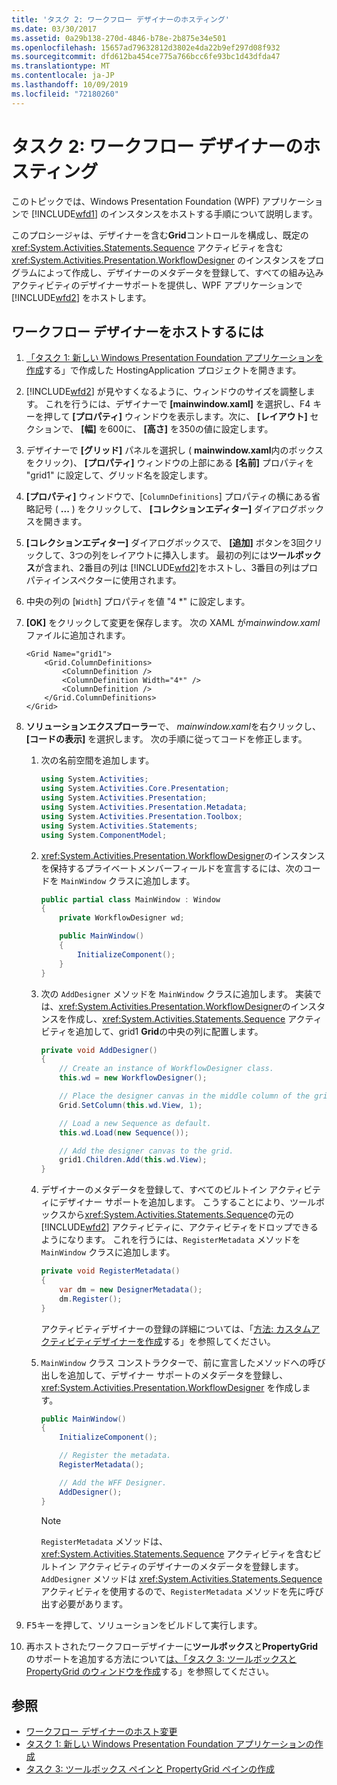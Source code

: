 ```yaml
---
title: 'タスク 2: ワークフロー デザイナーのホスティング'
ms.date: 03/30/2017
ms.assetid: 0a29b138-270d-4846-b78e-2b875e34e501
ms.openlocfilehash: 15657ad79632812d3802e4da22b9ef297d08f932
ms.sourcegitcommit: dfd612ba454ce775a766bcc6fe93bc1d43dfda47
ms.translationtype: MT
ms.contentlocale: ja-JP
ms.lasthandoff: 10/09/2019
ms.locfileid: "72180260"
---
```

# <a name="task-2-host-the-workflow-designer"></a>タスク 2: ワークフロー デザイナーのホスティング

このトピックでは、Windows Presentation Foundation (WPF) アプリケーションで [!INCLUDE[wfd1](../../../includes/wfd1-md.md)] のインスタンスをホストする手順について説明します。

このプロシージャは、デザイナーを含む**Grid**コントロールを構成し、既定の <xref:System.Activities.Statements.Sequence> アクティビティを含む <xref:System.Activities.Presentation.WorkflowDesigner> のインスタンスをプログラムによって作成し、デザイナーのメタデータを登録して、すべての組み込みアクティビティのデザイナーサポートを提供し、WPF アプリケーションで [!INCLUDE[wfd2](../../../includes/wfd2-md.md)] をホストします。

## <a name="to-host-the-workflow-designer"></a>ワークフロー デザイナーをホストするには

1. [「タスク 1: 新しい Windows Presentation Foundation アプリケーションを作成](task-1-create-a-new-wpf-app.md)する」で作成した HostingApplication プロジェクトを開きます。

2. [!INCLUDE[wfd2](../../../includes/wfd2-md.md)] が見やすくなるように、ウィンドウのサイズを調整します。 これを行うには、デザイナーで **[mainwindow.xaml]** を選択し、F4 キーを押して **[プロパティ]** ウィンドウを表示します。次に、 **[レイアウト]** セクションで、 **[幅]** を600に、 **[高さ]** を350の値に設定します。

3. デザイナーで **[グリッド]** パネルを選択し ( **mainwindow.xaml**内のボックスをクリック)、 **[プロパティ]** ウィンドウの上部にある **[名前]** プロパティを "grid1" に設定して、グリッド名を設定します。

4. **[プロパティ]** ウィンドウで、[`ColumnDefinitions`] プロパティの横にある省略記号 ( **...** ) をクリックして、 **[コレクションエディター]** ダイアログボックスを開きます。

5. **[コレクションエディター]** ダイアログボックスで、 **[追加]** ボタンを3回クリックして、3つの列をレイアウトに挿入します。 最初の列には**ツールボックス**が含まれ、2番目の列は [!INCLUDE[wfd2](../../../includes/wfd2-md.md)]をホストし、3番目の列はプロパティインスペクターに使用されます。

6. 中央の列の [`Width`] プロパティを値 "4 *" に設定します。

7. **[OK]** をクリックして変更を保存します。 次の XAML が*mainwindow.xaml*ファイルに追加されます。

    ```xaml
    <Grid Name="grid1">
        <Grid.ColumnDefinitions>
            <ColumnDefinition />
            <ColumnDefinition Width="4*" />
            <ColumnDefinition />
        </Grid.ColumnDefinitions>
    </Grid>
    ```

8. **ソリューションエクスプローラー**で、 *mainwindow.xaml*を右クリックし、 **[コードの表示]** を選択します。 次の手順に従ってコードを修正します。

    1. 次の名前空間を追加します。

        ```csharp
        using System.Activities;
        using System.Activities.Core.Presentation;
        using System.Activities.Presentation;
        using System.Activities.Presentation.Metadata;
        using System.Activities.Presentation.Toolbox;
        using System.Activities.Statements;
        using System.ComponentModel;
        ```

    2. <xref:System.Activities.Presentation.WorkflowDesigner>のインスタンスを保持するプライベートメンバーフィールドを宣言するには、次のコードを `MainWindow` クラスに追加します。

        ```csharp
        public partial class MainWindow : Window
        {
            private WorkflowDesigner wd;

            public MainWindow()
            {
                InitializeComponent();
            }
        }
        ```

    3. 次の `AddDesigner` メソッドを `MainWindow` クラスに追加します。 実装では、<xref:System.Activities.Presentation.WorkflowDesigner>のインスタンスを作成し、<xref:System.Activities.Statements.Sequence> アクティビティを追加して、grid1 **Grid**の中央の列に配置します。

        ```csharp
        private void AddDesigner()
        {
            // Create an instance of WorkflowDesigner class.
            this.wd = new WorkflowDesigner();

            // Place the designer canvas in the middle column of the grid.
            Grid.SetColumn(this.wd.View, 1);

            // Load a new Sequence as default.
            this.wd.Load(new Sequence());

            // Add the designer canvas to the grid.
            grid1.Children.Add(this.wd.View);
        }
        ```

    4. デザイナーのメタデータを登録して、すべてのビルトイン アクティビティにデザイナー サポートを追加します。 こうすることにより、ツールボックスから<xref:System.Activities.Statements.Sequence>の元の [!INCLUDE[wfd2](../../../includes/wfd2-md.md)] アクティビティに、アクティビティをドロップできるようになります。 これを行うには、`RegisterMetadata` メソッドを `MainWindow` クラスに追加します。

        ```csharp
        private void RegisterMetadata()
        {
            var dm = new DesignerMetadata();
            dm.Register();
        }
        ```

        アクティビティデザイナーの登録の詳細については、「[方法: カスタムアクティビティデザイナーを作成](how-to-create-a-custom-activity-designer.md)する」を参照してください。

    5. `MainWindow` クラス コンストラクターで、前に宣言したメソッドへの呼び出しを追加して、デザイナー サポートのメタデータを登録し、<xref:System.Activities.Presentation.WorkflowDesigner> を作成します。

        ```csharp
        public MainWindow()
        {
            InitializeComponent();

            // Register the metadata.
            RegisterMetadata();

            // Add the WFF Designer.
            AddDesigner();
        }
        ```

        > [!NOTE]
        > `RegisterMetadata` メソッドは、<xref:System.Activities.Statements.Sequence> アクティビティを含むビルトイン アクティビティのデザイナーのメタデータを登録します。 `AddDesigner` メソッドは <xref:System.Activities.Statements.Sequence> アクティビティを使用するので、`RegisterMetadata` メソッドを先に呼び出す必要があります。

9. <kbd>F5</kbd>キーを押して、ソリューションをビルドして実行します。

10. 再ホストされたワークフローデザイナーに**ツールボックス**と**PropertyGrid**のサポートを追加する方法について[は、「タスク 3: ツールボックスと PropertyGrid のウィンドウを作成](task-3-create-the-toolbox-and-propertygrid-panes.md)する」を参照してください。

## <a name="see-also"></a>参照

- [ワークフロー デザイナーのホスト変更](rehosting-the-workflow-designer.md)
- [タスク 1: 新しい Windows Presentation Foundation アプリケーションの作成](task-1-create-a-new-wpf-app.md)
- [タスク 3: ツールボックス ペインと PropertyGrid ペインの作成](task-3-create-the-toolbox-and-propertygrid-panes.md)
